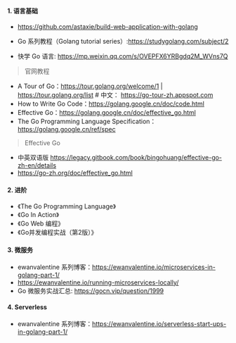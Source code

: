 #### 1. 语言基础

* https://github.com/astaxie/build-web-application-with-golang

* Go 系列教程（Golang tutorial series）:https://studygolang.com/subject/2

* 快学 Go 语言: https://mp.weixin.qq.com/s/OVEPFX6YRBgdq2M_WVns7Q

> 官网教程
* A Tour of Go：https://tour.golang.org/welcome/1 | https://tour.golang.org/list # 中文：	https://go-tour-zh.appspot.com
* How to Write Go Code：https://golang.google.cn/doc/code.html
* Effective Go：https://golang.google.cn/doc/effective_go.html
* The Go Programming Language Specification：https://golang.google.cn/ref/spec

> Effective Go
* 中英双语版 https://legacy.gitbook.com/book/bingohuang/effective-go-zh-en/details
* https://go-zh.org/doc/effective_go.html

#### 2. 进阶

* 《The Go Programming Language》
* 《Go In Action》
* 《Go Web 编程》
* 《Go并发编程实战（第2版）》

#### 3. 微服务

* ewanvalentine 系列博客：https://ewanvalentine.io/microservices-in-golang-part-1/
* https://ewanvalentine.io/running-microservices-locally/
* Go 微服务实战汇总: https://gocn.vip/question/1999

#### 4. Serverless

* ewanvalentine 系列博客：https://ewanvalentine.io/serverless-start-ups-in-golang-part-1/
